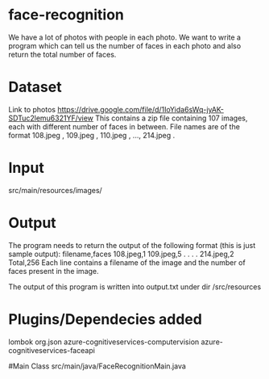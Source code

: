 # face-recognition

We have a lot of photos with people in each photo.
We want to write a program which can tell us the number of faces in each photo and also return the total
number of faces.

# Dataset

Link to photos
https://drive.google.com/file/d/1IoYida6sWq-jyAK-SDTuc2lemu6321YF/view
This contains a zip file containing 107 images, each with different number of faces in
between. File names are of the format 108.jpeg , 109.jpeg , 110.jpeg , ..., 214.jpeg .


# Input
src/main/resources/images/

# Output

The program needs to return the output of the following format (this is just sample output):
filename,faces
108.jpeg,1
109.jpeg,5
.
.
.
.
214.jpeg,2
Total,256
Each line contains a filename of the image and the number of faces present in the image.

The output of this program is written into output.txt under dir /src/resources


# Plugins/Dependecies added 
lombok
org.json
azure-cognitiveservices-computervision
azure-cognitiveservices-faceapi

#Main Class src/main/java/FaceRecognitionMain.java

